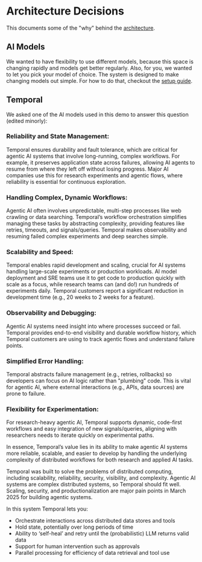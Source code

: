 # Architecture Decisions
This documents some of the "why" behind the [architecture](./architecture.md). 

## AI Models
We wanted to have flexibility to use different models, because this space is changing rapidly and models get better regularly.
Also, for you, we wanted to let you pick your model of choice. The system is designed to make changing models out simple. For how to do that, checkout the [setup guide](./SETUP.md).

## Temporal
We asked one of the AI models used in this demo to answer this question (edited minorly):

### Reliability and State Management:
 Temporal ensures durability and fault tolerance, which are critical for agentic AI systems that involve long-running, complex workflows. For example, it preserves application state across failures, allowing AI agents to resume from where they left off without losing progress. Major AI companies use this for research experiments and agentic flows, where reliability is essential for continuous exploration.
### Handling Complex, Dynamic Workflows: 
Agentic AI often involves unpredictable, multi-step processes like web crawling or data searching. Temporal’s workflow orchestration simplifies managing these tasks by abstracting complexity, providing features like retries, timeouts, and signals/queries. Temporal makes observability and resuming failed complex experiments and deep searches simple.
### Scalability and Speed: 
Temporal enables rapid development and scaling, crucial for AI systems handling large-scale experiments or production workloads. AI model deployment and SRE teams use it to get code to production quickly with scale as a focus, while research teams can (and do!) run hundreds of experiments daily. Temporal customers report a significant reduction in development time (e.g., 20 weeks to 2 weeks for a feature).
### Observability and Debugging: 
Agentic AI systems need insight into where processes succeed or fail. Temporal provides end-to-end visibility and durable workflow history, which Temporal customers are using to track agentic flows and understand failure points.
### Simplified Error Handling: 
Temporal abstracts failure management (e.g., retries, rollbacks) so developers can focus on AI logic rather than "plumbing" code. This is vital for agentic AI, where external interactions (e.g., APIs, data sources) are prone to failure.
### Flexibility for Experimentation: 
For research-heavy agentic AI, Temporal supports dynamic, code-first workflows and easy integration of new signals/queries, aligning with researchers needs to iterate quickly on experimental paths.

In essence, Temporal’s value lies in its ability to make agentic AI systems more reliable, scalable, and easier to develop by handling the underlying complexity of distributed workflows for both research and applied AI tasks.

Temporal was built to solve the problems of distributed computing, including scalability, reliability, security, visibility, and complexity. Agentic AI systems are complex distributed systems, so Temporal should fit well. Scaling, security, and productionalization are major pain points in March 2025 for building agentic systems.

In this system Temporal lets you:
- Orchestrate interactions across distributed data stores and tools <br />
- Hold state, potentially over long periods of time <br />
- Ability to ‘self-heal’ and retry until the (probabilistic) LLM returns valid data <br />
- Support for human intervention such as approvals <br />
- Parallel processing for efficiency of data retrieval and tool use <br />